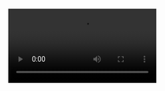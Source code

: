 <video src="https://upos-sz-mirrorkodo.bilivideo.com/upgcxcode/09/94/162079409/162079409-1-16.mp4?e=ig8euxZM2rNcNbRMhbUVhoM17wNBhwdEto8g5X10ugNcXBlqNxHxNEVE5XREto8KqJZHUa6m5J0SqE85tZvEuENvNo8g2ENvNo8i8o859r1qXg8xNEVE5XREto8GuFGv2U7SuxI72X6fTr859r1qXg8gNEVE5XREto8z5JZC2X2gkX5L5F1eTX1jkXlsTXHeux_f2o859IB_&amp;uipk=5&amp;nbs=1&amp;deadline=1611753852&amp;gen=playurl&amp;os=kodobv&amp;oi=3072028106&amp;trid=61a162f01cf34e7097665e45012e5013u&amp;platform=pc&amp;upsig=c82ffe99bf48e7cbe2d4bc968323888f&amp;uparams=e,uipk,nbs,deadline,gen,os,oi,trid,platform&amp;mid=450347611&amp;orderid=0,3&amp;agrr=0&amp;logo=80000000" preload="auto"></video>
